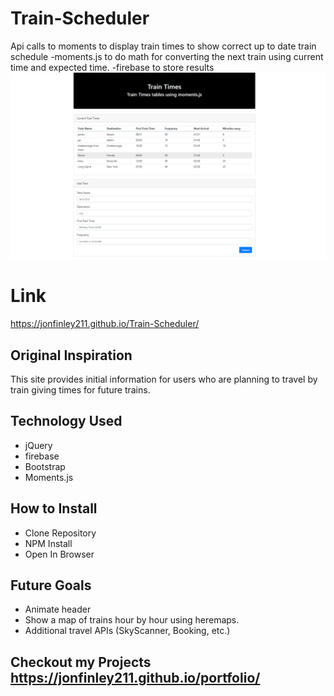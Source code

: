 # Train-Scheduler
Api calls to moments to display train times to show correct up to date train schedule
-moments.js to do math for converting the next train using current time and expected time. 
-firebase to store results
![Screen Shot](assets/images/trains.png)
# Link 
https://jonfinley211.github.io/Train-Scheduler/

## Original Inspiration
This site provides initial information for users who are planning to travel by train giving times for future trains. 

## Technology Used
- jQuery 
- firebase
- Bootstrap
- Moments.js

## How to Install 
- Clone Repository
- NPM Install
- Open In Browser




## Future Goals
- Animate header 
- Show a map of trains hour by hour using heremaps. 
- Additional travel APIs (SkyScanner, Booking, etc.)

## Checkout my Projects https://jonfinley211.github.io/portfolio/










